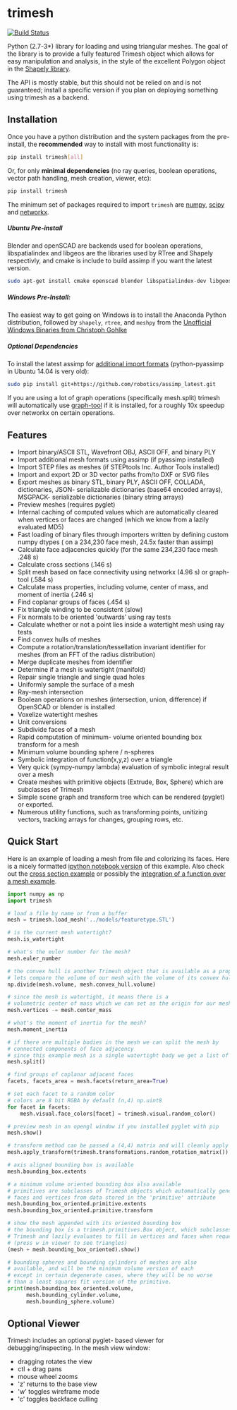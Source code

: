 # trimesh #
[![Build Status](https://travis-ci.org/mikedh/trimesh.svg?branch=master)](https://travis-ci.org/mikedh/trimesh)

Python (2.7-3*) library for loading and using triangular meshes. The goal of the library is to provide a fully featured Trimesh object which allows for easy manipulation and analysis, in the style of the excellent Polygon object in the [Shapely library](http://toblerity.org/shapely/manual.html).

The API is mostly stable, but this should not be relied on and is not guaranteed; install a specific version if you plan on deploying something using trimesh as a backend.

## Installation

Once you have a python distribution and the system packages from the pre-install, the **recommended** way to install with most functionality is:
```bash
pip install trimesh[all]
```

Or, for only **minimal dependencies** (no ray queries, boolean operations, vector path handling, mesh creation, viewer, etc):

```bash
pip install trimesh
```

The minimum set of packages required to import `trimesh` are
[numpy](http://www.numpy.org/), [scipy](http://www.scipy.org/) and [networkx](https://networkx.github.io/). 


##### Ubuntu Pre-install
Blender and openSCAD are backends used for boolean operations, libspatialindex and libgeos are the libraries used by RTree and Shapely respectivly, and cmake is include to build assimp if you want the latest version.

```bash
sudo apt-get install cmake openscad blender libspatialindex-dev libgeos-dev
```

##### Windows Pre-Install:
The easiest way to get going on Windows is to install the Anaconda Python distribution, followed by `shapely`, `rtree`, and `meshpy` from the [Unofficial Windows Binaries from Christoph Gohlke](http://www.lfd.uci.edu/~gohlke/pythonlibs/)

##### Optional Dependencies

To install the latest assimp for [additional import formats](http://www.assimp.org/main_features_formats.html) (python-pyassimp in Ubuntu 14.04 is very old):

```bash
sudo pip install git+https://github.com/robotics/assimp_latest.git
```

If you are using a lot of graph operations (specifically mesh.split) trimesh will automatically use [graph-tool](https://graph-tool.skewed.de/download) if it is installed, for a roughly 10x speedup over networkx on certain operations.


## Features

* Import binary/ASCII STL, Wavefront OBJ, ASCII OFF, and binary PLY
* Import additional mesh formats using assimp (if pyassimp installed)
* Import STEP files as meshes (if STEPtools Inc. Author Tools installed)
* Import and export 2D or 3D vector paths from/to DXF or SVG files
* Export meshes as binary STL, binary PLY, ASCII OFF, COLLADA, dictionaries, JSON- serializable dictionaries (base64 encoded arrays), MSGPACK- serializable dictionaries (binary string arrays)
* Preview meshes (requires pyglet)
* Internal caching of computed values which are automatically cleared when vertices or faces are changed (which we know from a lazily evaluated MD5)
* Fast loading of binary files through importers written by defining custom numpy dtypes ( on a 234,230 face mesh, 24.5x faster than assimp)
* Calculate face adjacencies quickly (for the same 234,230 face mesh .248 s)
* Calculate cross sections (.146 s)
* Split mesh based on face connectivity using networkx (4.96 s) or graph-tool (.584 s)
* Calculate mass properties, including volume, center of mass, and moment of inertia (.246 s)
* Find coplanar groups of faces (.454 s)
* Fix triangle winding to be consistent (slow)
* Fix normals to be oriented 'outwards' using ray tests
* Calculate whether or not a point lies inside a watertight mesh using ray tests
* Find convex hulls of meshes
* Compute a rotation/translation/tessellation invariant identifier for meshes (from an FFT of the radius distribution)
* Merge duplicate meshes from identifier
* Determine if a mesh is watertight (manifold)
* Repair single triangle and single quad holes
* Uniformly sample the surface of a mesh
* Ray-mesh intersection
* Boolean operations on meshes (intersection, union, difference) if OpenSCAD or blender is installed
* Voxelize watertight meshes
* Unit conversions
* Subdivide faces of a mesh
* Rapid computation of minimum- volume oriented bounding box transform for a mesh
* Minimum volume bounding sphere / n-spheres
* Symbolic integration of function(x,y,z) over a triangle
* Very quick (sympy-numpy lambda) evaluation of symbolic integral result over a mesh 
* Create meshes with primitive objects (Extrude, Box, Sphere) which are subclasses of Trimesh
* Simple scene graph and transform tree which can be rendered (pyglet) or exported.
* Numerous utility functions, such as transforming points, unitizing vectors, tracking arrays for changes, grouping rows, etc.

## Quick Start

Here is an example of loading a mesh from file and colorizing its faces. Here is a nicely formatted
[ipython notebook version](http://github.com/mikedh/trimesh/blob/master/examples/quick_start.ipynb) of this example. Also check out the [cross section example](https://github.com/mikedh/trimesh/blob/master/examples/section.ipynb) or possibly the [integration of a function over a mesh example](https://github.com/mikedh/trimesh/blob/master/examples/integrate.ipynb).

```python
import numpy as np
import trimesh

# load a file by name or from a buffer
mesh = trimesh.load_mesh('../models/featuretype.STL')

# is the current mesh watertight?
mesh.is_watertight

# what's the euler number for the mesh?
mesh.euler_number

# the convex hull is another Trimesh object that is available as a property
# lets compare the volume of our mesh with the volume of its convex hull
np.divide(mesh.volume, mesh.convex_hull.volume)

# since the mesh is watertight, it means there is a
# volumetric center of mass which we can set as the origin for our mesh
mesh.vertices -= mesh.center_mass

# what's the moment of inertia for the mesh?
mesh.moment_inertia

# if there are multiple bodies in the mesh we can split the mesh by
# connected components of face adjacency
# since this example mesh is a single watertight body we get a list of one mesh
mesh.split()

# find groups of coplanar adjacent faces
facets, facets_area = mesh.facets(return_area=True)

# set each facet to a random color
# colors are 8 bit RGBA by default (n,4) np.uint8
for facet in facets:
    mesh.visual.face_colors[facet] = trimesh.visual.random_color()

# preview mesh in an opengl window if you installed pyglet with pip
mesh.show()

# transform method can be passed a (4,4) matrix and will cleanly apply the transform
mesh.apply_transform(trimesh.transformations.random_rotation_matrix())

# axis aligned bounding box is available
mesh.bounding_box.extents

# a minimum volume oriented bounding box also available
# primitives are subclasses of Trimesh objects which automatically generate
# faces and vertices from data stored in the 'primitive' attribute
mesh.bounding_box_oriented.primitive.extents
mesh.bounding_box_oriented.primitive.transform

# show the mesh appended with its oriented bounding box
# the bounding box is a trimesh.primitives.Box object, which subclasses
# Trimesh and lazily evaluates to fill in vertices and faces when requested
# (press w in viewer to see triangles)
(mesh + mesh.bounding_box_oriented).show()

# bounding spheres and bounding cylinders of meshes are also
# available, and will be the minimum volume version of each
# except in certain degenerate cases, where they will be no worse
# than a least squares fit version of the primitive.
print(mesh.bounding_box_oriented.volume, 
      mesh.bounding_cylinder.volume,
      mesh.bounding_sphere.volume)

```

## Optional Viewer

Trimesh includes an optional pyglet- based viewer for debugging/inspecting. In the mesh view window:

* dragging rotates the view
* ctl + drag pans
* mouse wheel zooms
* 'z' returns to the base view 
* 'w' toggles wireframe mode
* 'c' toggles backface culling
